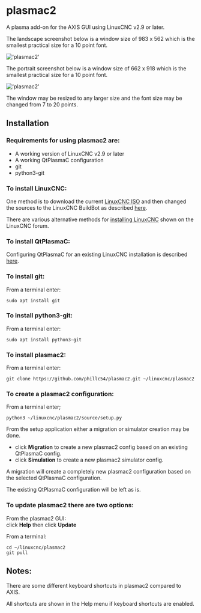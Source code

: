 # plasmac2
A plasma add-on for the AXIS GUI using LinuxCNC v2.9 or later.

The landscape screenshot below is a window size of 983 x 562 which is the smallest practical size for a 10 point font.

!['plasmac2'](source/lib/images/plasmac2_landscape.png)

The portrait screenshot below is a window size of 662 x 918 which is the smallest practical size for a 10 point font.

!['plasmac2'](source/lib/images/plasmac2_portrait.png)

The window may be resized to any larger size and the font size may be changed from 7 to 20 points.
## Installation
### Requirements for using plasmac2 are:
  * A working version of LinuxCNC v2.9 or later
  * A working QtPlasmaC configuration
  * git
  * python3-git


### To install LinuxCNC:
One method is to download the current [LinuxCNC ISO](https://www.linuxcnc.org/iso/linuxcnc-2.8.4-buster.iso) and then changed the sources to the LinuxCNC BuildBot as described [here](http://buildbot.linuxcnc.org/).

There are various alternative methods for [installing LinuxCNC](https://forum.linuxcnc.org/9-installing-linuxcnc) shown on the LinuxCNC forum.

### To install QtPlasmaC:
Configuring QtPlasmaC for an existing LinuxCNC installation is described [here](http://linuxcnc.org/docs/devel/html/plasma/qtplasmac.html#configuring).


### To install git:
From a terminal enter:
```console
sudo apt install git
```


### To install python3-git:
From a terminal enter:
```console
sudo apt install python3-git
```


### To install plasmac2:
From a terminal enter:
```console
git clone https://github.com/phillc54/plasmac2.git ~/linuxcnc/plasmac2
```


### To create a plasmac2 configuration:
From a terminal enter;
```console
python3 ~/linuxcnc/plasmac2/source/setup.py
```

From the setup application either a migration or simulator creation may be done.
  * click **Migration** to create a new plasmac2 config based on an existing QtPlasmaC config.
  * click **Simulation** to create a new plasmac2 simulator config.

A migration will create a completely new plasmac2 configuration based on the selected QtPlasmaC configuration.

The existing QtPlasmaC configuration will be left as is.

### To update plasmac2 there are two options:
From the plasmac2 GUI:  
click **Help** then click **Update**

From a terminal:
```console
cd ~/linuxcnc/plasmac2
git pull
```


## Notes:
There are some different keyboard shortcuts in plasmac2 compared to AXIS.

All shortcuts are shown in the Help menu if keyboard shortcuts are enabled.

